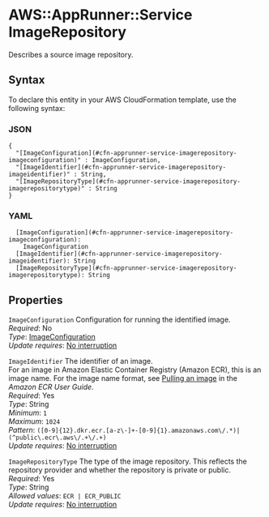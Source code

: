 # AWS::AppRunner::Service ImageRepository<a name="aws-properties-apprunner-service-imagerepository"></a>

Describes a source image repository\.

## Syntax<a name="aws-properties-apprunner-service-imagerepository-syntax"></a>

To declare this entity in your AWS CloudFormation template, use the following syntax:

### JSON<a name="aws-properties-apprunner-service-imagerepository-syntax.json"></a>

```
{
  "[ImageConfiguration](#cfn-apprunner-service-imagerepository-imageconfiguration)" : ImageConfiguration,
  "[ImageIdentifier](#cfn-apprunner-service-imagerepository-imageidentifier)" : String,
  "[ImageRepositoryType](#cfn-apprunner-service-imagerepository-imagerepositorytype)" : String
}
```

### YAML<a name="aws-properties-apprunner-service-imagerepository-syntax.yaml"></a>

```
  [ImageConfiguration](#cfn-apprunner-service-imagerepository-imageconfiguration): 
    ImageConfiguration
  [ImageIdentifier](#cfn-apprunner-service-imagerepository-imageidentifier): String
  [ImageRepositoryType](#cfn-apprunner-service-imagerepository-imagerepositorytype): String
```

## Properties<a name="aws-properties-apprunner-service-imagerepository-properties"></a>

`ImageConfiguration`  <a name="cfn-apprunner-service-imagerepository-imageconfiguration"></a>
Configuration for running the identified image\.  
*Required*: No  
*Type*: [ImageConfiguration](aws-properties-apprunner-service-imageconfiguration.md)  
*Update requires*: [No interruption](https://docs.aws.amazon.com/AWSCloudFormation/latest/UserGuide/using-cfn-updating-stacks-update-behaviors.html#update-no-interrupt)

`ImageIdentifier`  <a name="cfn-apprunner-service-imagerepository-imageidentifier"></a>
The identifier of an image\.  
For an image in Amazon Elastic Container Registry \(Amazon ECR\), this is an image name\. For the image name format, see [Pulling an image](https://docs.aws.amazon.com/AmazonECR/latest/userguide/docker-pull-ecr-image.html) in the *Amazon ECR User Guide*\.  
*Required*: Yes  
*Type*: String  
*Minimum*: `1`  
*Maximum*: `1024`  
*Pattern*: `([0-9]{12}.dkr.ecr.[a-z\-]+-[0-9]{1}.amazonaws.com\/.*)|(^public\.ecr\.aws\/.+\/.+)`  
*Update requires*: [No interruption](https://docs.aws.amazon.com/AWSCloudFormation/latest/UserGuide/using-cfn-updating-stacks-update-behaviors.html#update-no-interrupt)

`ImageRepositoryType`  <a name="cfn-apprunner-service-imagerepository-imagerepositorytype"></a>
The type of the image repository\. This reflects the repository provider and whether the repository is private or public\.  
*Required*: Yes  
*Type*: String  
*Allowed values*: `ECR | ECR_PUBLIC`  
*Update requires*: [No interruption](https://docs.aws.amazon.com/AWSCloudFormation/latest/UserGuide/using-cfn-updating-stacks-update-behaviors.html#update-no-interrupt)